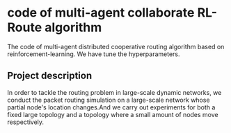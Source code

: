 # code of multi-agent collaborate RL-Route algorithm<br>
The code of multi-agent distributed cooperative routing algorithm based on reinforcement-learning.
We have tune the hyperparameters.<br>
## Project description
In order to tackle the routing problem in large-scale dynamic networks, we conduct the packet routing simulation on a large-scale network whose partial node's location changes.And we carry out experiments for both a fixed large topology and a topology where a small amount of nodes move respectively.

